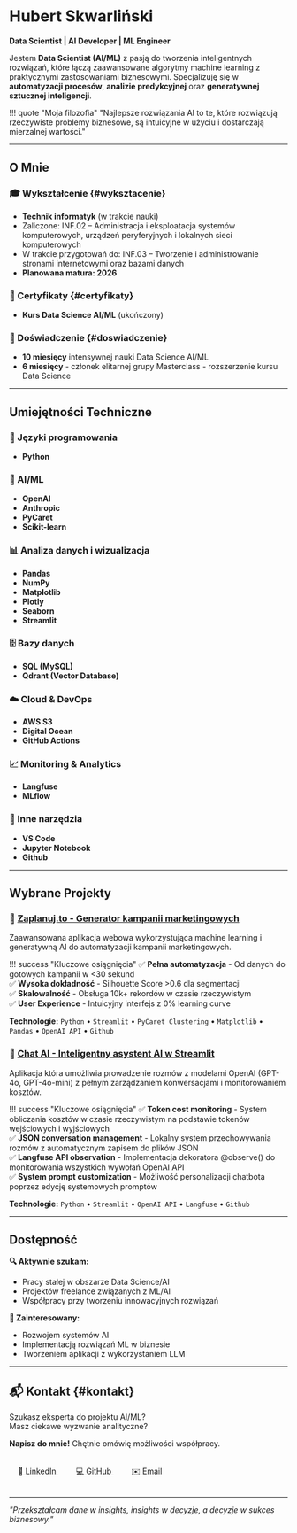 # Hubert Skwarliński

**Data Scientist | AI Developer | ML Engineer**

Jestem **Data Scientist (AI/ML)** z pasją do tworzenia inteligentnych rozwiązań, które łączą zaawansowane algorytmy machine learning z praktycznymi zastosowaniami biznesowymi. Specjalizuję się w **automatyzacji procesów**, **analizie predykcyjnej** oraz **generatywnej sztucznej inteligencji**.

!!! quote "Moja filozofia"
    "Najlepsze rozwiązania AI to te, które rozwiązują rzeczywiste problemy biznesowe, są intuicyjne w użyciu i dostarczają mierzalnej wartości."

---

## O Mnie

### 🎓 Wykształcenie {#wyksztacenie}

- **Technik informatyk** (w trakcie nauki)
- Zaliczone: INF.02 – Administracja i eksploatacja systemów komputerowych, urządzeń peryferyjnych i lokalnych sieci komputerowych 
- W trakcie przygotowań do: INF.03 – Tworzenie i administrowanie stronami internetowymi oraz bazami danych
- **Planowana matura: 2026**

### 📜 Certyfikaty {#certyfikaty}

- **Kurs Data Science AI/ML** (ukończony)

### 💼 Doświadczenie {#doswiadczenie}

- **10 miesięcy** intensywnej nauki Data Science AI/ML
- **6 miesięcy** - członek elitarnej grupy Masterclass - rozszerzenie kursu Data Science


---

## Umiejętności Techniczne

### 🐍 Języki programowania
- **Python**

### 🤖 AI/ML
- **OpenAI**
- **Anthropic**
- **PyCaret**
- **Scikit-learn**

### 📊 Analiza danych i wizualizacja
- **Pandas**
- **NumPy**
- **Matplotlib**
- **Plotly**
- **Seaborn**
- **Streamlit**

### 🗄️ Bazy danych
- **SQL (MySQL)**
- **Qdrant (Vector Database)**

### ☁️ Cloud & DevOps
- **AWS S3**
- **Digital Ocean**
- **GitHub Actions**

### 📈 Monitoring & Analytics
- **Langfuse**
- **MLflow**

### 🔧 Inne narzędzia
- **VS Code**
- **Jupyter Notebook**
- **Github**

---

## Wybrane Projekty

### 🚀 [Zaplanuj.to - Generator kampanii marketingowych](zaplanuj_to/index.md)

Zaawansowana aplikacja webowa wykorzystująca machine learning i generatywną AI do automatyzacji kampanii marketingowych.

!!! success "Kluczowe osiągnięcia"
    ✅ **Pełna automatyzacja** - Od danych do gotowych kampanii w <30 sekund  
    ✅ **Wysoka dokładność** - Silhouette Score >0.6 dla segmentacji  
    ✅ **Skalowalność** - Obsługa 10k+ rekordów w czasie rzeczywistym  
    ✅ **User Experience** - Intuicyjny interfejs z 0% learning curve

**Technologie:** `Python` • `Streamlit` • `PyCaret Clustering` • `Matplotlib` • `Pandas` • `OpenAI API` • `Github`

### 🧠 [Chat AI - Inteligentny asystent AI w Streamlit](chat-ai/index.md)

Aplikacja która umożliwia prowadzenie rozmów z modelami OpenAI (GPT-4o, GPT-4o-mini) z pełnym zarządzaniem konwersacjami i monitorowaniem kosztów.

!!! success "Kluczowe osiągnięcia"
    ✅ **Token cost monitoring** - System obliczania kosztów w czasie rzeczywistym na podstawie tokenów wejściowych i wyjściowych <br>
    ✅ **JSON conversation management** - Lokalny system przechowywania rozmów z automatycznym zapisem do plików JSON <br>
    ✅ **Langfuse API observation** - Implementacja dekoratora @observe() do monitorowania wszystkich wywołań OpenAI API <br>
    ✅ **System prompt customization** - Możliwość personalizacji chatbota poprzez edycję systemowych promptów

**Technologie:** `Python` • `Streamlit` • `OpenAI API` • `Langfuse` • `Github`

---

## Dostępność

 **🔍 Aktywnie szukam:** <br>
- Pracy stałej w obszarze Data Science/AI <br>
- Projektów freelance związanych z ML/AI <br>
- Współpracy przy tworzeniu innowacyjnych rozwiązań

**💼 Zainteresowany:** <br>
- Rozwojem systemów AI <br>
- Implementacją rozwiązań ML w biznesie <br>
- Tworzeniem aplikacji z wykorzystaniem LLM

---

## 📬 Kontakt {#kontakt}

Szukasz eksperta do projektu AI/ML? <br>
Masz ciekawe wyzwanie analityczne? <br>

**Napisz do mnie!** Chętnie omówię możliwości współpracy.

<div style="text-align: left; margin: 2rem 0;">
    <a href="https://www.linkedin.com/in/hubert-skwarlinski-895437368/" style="margin: 0 1rem;">
        🔗 LinkedIn
    </a>
    <a href="https://github.com/skwarlinski" style="margin: 0 1rem;">
        💻 GitHub
    </a>
    <a href="mailto:skwarlinskihubert@gmail.com" style="margin: 0 1rem;">
        ✉️ Email
    </a>
</div>

---

*"Przekształcam dane w insights, insights w decyzje, a decyzje w sukces biznesowy."*